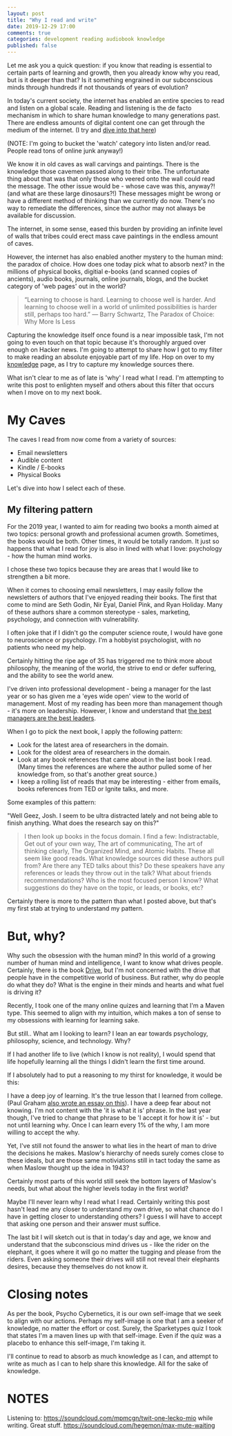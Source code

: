 ```yaml
---
layout: post
title: "Why I read and write"
date: 2019-12-29 17:00
comments: true
categories: development reading audiobook knowledge
published: false
---
```


Let me ask you a quick question: if you know that reading is essential to certain parts of learning and growth, then you already know why you read, but is it deeper than that? Is it something engrained in our subconscious minds through hundreds if not thousands of years of evolution?

In today's current society, the internet has enabled an entire species to read and listen on a global scale. Reading and listening is the de facto mechanism in which to share human knowledge to many generations past. There are endless amounts of digital content one can get through the medium of the internet. (I try and [dive into that here](/blog/2020/01/02/knowledge-consumption-routine/))

(NOTE: I'm going to bucket the 'watch' category into listen and/or read. People read tons of online junk anyway!)

We know it in old caves as wall carvings and paintings. There is the knowledge those cavemen passed along to their tribe. The unfortunate thing about that was that only those who veered onto the wall could read the message. The other issue would be - whose cave was this, anyway?! (and what are these large dinosaurs?!) These messages might be wrong or have a different method of thinking than we currently do now. There's no way to remediate the differences, since the author may not always be available for discussion.

The internet, in some sense, eased this burden by providing an infinite level of walls that tribes could erect mass cave paintings in the endless amount of caves.

However, the internet has also enabled another mystery to the human mind: the paradox of choice. How does one today pick what to absorb next? in the millions of physical books, digitial e-books (and scanned copies of ancients), audio books, journals, online journals, blogs, and the bucket category of 'web pages' out in the world?

> “Learning to choose is hard. Learning to choose well is harder. And learning to choose well in a world of unlimited possibilities is harder still, perhaps too hard.” ― Barry Schwartz, The Paradox of Choice: Why More Is Less

Capturing the knowledge itself once found is a near impossible task, I'm not going to even touch on that topic because it's thoroughly argued over enough on Hacker news. I'm going to attempt to share how I got to my filter to make reading an absolute enjoyable part of my life. Hop on over to my [knowledge](/knowledge) page, as I try to capture my knowledge sources there.

What isn't clear to me as of late is 'why' I read what I read. I'm attempting to write this post to enlighten myself and others about this filter that occurs when I move on to my next book.

# My Caves

The caves I read from now come from a variety of sources:

* Email newsletters
* Audible content
* Kindle / E-books
* Physical Books

Let's dive into how I select each of these.

## My filtering pattern

For the 2019 year, I wanted to aim for reading two books a month aimed at two topics: personal growth and professional acumen growth. Sometimes, the books would be both. Other times, it would be totally random. It just so happens that what I read for joy is also in lined with what I love: psychology - how the human mind works.

I chose these two topics because they are areas that I would like to strengthen a bit more.

When it comes to choosing email newsletters, I may easily follow the newsletters of authors that I've enjoyed reading their books. The first that come to mind are Seth Godin, Nir Eyal, Daniel Pink, and Ryan Holiday. Many of these authors share a common stereotype - sales, marketing, psychology, and connection with vulnerability.

I often joke that if I didn't go the computer science route, I would have gone to neuroscience or psychology. I'm a hobbyist psychologist, with no patients who need my help.

Certainly hitting the ripe age of 35 has triggered me to think more about philosophy, the meaning of the world, the strive to end or defer suffering, and the ability to see the world anew.

I've driven into professional development - being a manager for the last year or so has given me a 'eyes wide open' view to the world of management. Most of my reading has been more than management though - it's more on leadership. However, I know and understand that [the best managers are the best leaders](https://qbq.com/leadership-management/).

When I go to pick the next book, I apply the following pattern:

* Look for the latest area of researchers in the domain.
* Look for the oldest area of researchers in the domain.
* Look at any book references that came about in the last book I read. (Many times the references are where the author pulled some of her knowledge from, so that's another great source.)
* I keep a rolling list of reads that may be interesting - either from emails, books references from TED or Ignite talks, and more.

Some examples of this pattern:

"Well Geez, Josh. I seem to be ultra distracted lately and not being able to finish anything. What does the research say on this?"

> I then look up books in the focus domain. I find a few: Indistractable, Get out of your own way, The art of communicating, The art of thinking clearly, The Organized Mind, and Atomic Habits. These all seem like good reads. What knowledge sources did these authors pull from? Are there any TED talks about this? Do these speakers have any references or leads they throw out in the talk? What about friends recommmendations? Who is the most focused person I know? What suggestions do they have on the topic, or leads, or books, etc?

Certainly there is more to the pattern than what I posted above, but that's my first stab at trying to understand my pattern.

# But, why?

Why such the obsession with the human mind? In this world of a growing number of human mind and intelligence, I want to know what drives people. Certainly, there is the book [Drive](https://www.amazon.com/Drive-Surprising-Truth-About-Motivates/dp/1594484805), but I'm not concerned with the drive that people have in the competitive world of business. But rather, why do people do what they do? What is the engine in their minds and hearts and what fuel is driving it?

Recently, I took one of the many online quizes and learning that I'm a Maven type. This seemed to align with my intuition, which makes a ton of sense to my obsessions with learning for learning sake.

But still.. What am I looking to learn? I lean an ear towards psychology, philosophy, science, and technology. Why?

If I had another life to live (which I know is not reality), I would spend that life hopefully learning all the things I didn't learn the first time around.

If I absolutely had to put a reasoning to my thirst for knowledge, it would be this: 

I have a deep joy of learning. It's the true lesson that I learned from college. (Paul Graham [also wrote an essay on this](http://www.paulgraham.com/lesson.html)). I have a deep fear about not knowing. I'm not content with the 'it is what it is' phrase. In the last year though, I've tried to change that phrase to be 'I accept it for how it is' - but not until learning why. Once I can learn every 1% of the why, I am more willing to accept the why.

Yet, I've still not found the answer to what lies in the heart of man to drive the decisions he makes. Maslow's hierarchy of needs surely comes close to these ideals, but are those same motiviations still in tact today the same as when Maslow thought up the idea in 1943?

Certainly most parts of this world still seek the bottom layers of Maslow's needs, but what about the higher levels today in the first world?

Maybe I'll never learn why I read what I read. Certainly writing this post hasn't lead me any closer to understand my own drive, so what chance do I have in getting closer to understanding others? I guess I will have to accept that asking one person and their answer must suffice.

The last bit I will sketch out is that in today's day and age, we know and understand that the subconscious mind drives us - like the rider on the elephant, it goes where it will go no matter the tugging and please from the riders. Even asking someone their drives will still not reveal their elephants desires, because they themselves do not know it.

# Closing notes

As per the book, Psycho Cybernetics, it is our own self-image that we seek to align with our actions. Perhaps my self-image is one that I am a seeker of knowledge, no matter the effort or cost. Surely, the Sparketypes quiz I took that states I'm a maven lines up with that self-image. Even if the quiz was a placebo to enhance this self-image, I'm taking it.

I'll continue to read to absorb as much knowledge as I can, and attempt to write as much as I can to help share this knowledge. All for the sake of knowledge.

# NOTES
Listening to: https://soundcloud.com/mpmcgn/twit-one-lecko-mio while writing. Great stuff.
https://soundcloud.com/hegemon/max-mute-waiting
